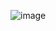 ![image](https://github.com/pretendwang/Django-fenci-ksh/assets/160380346/ab33c46b-9529-4be6-8925-debdf720b2db)
